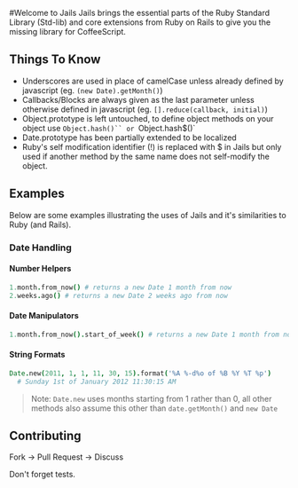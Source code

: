 #Welcome to Jails
Jails brings the essential parts of the Ruby Standard Library (Std-lib) and core extensions from Ruby on Rails to give you the missing library for CoffeeScript.

## Things To Know

  * Underscores are used in place of camelCase unless already defined by javascript (eg. `(new Date).getMonth()`)
  * Callbacks/Blocks are always given as the last parameter unless otherwise defined in javascript (eg. `[].reduce(callback, initial)`)
  * Object.prototype is left untouched, to define object methods on your object use `Object.hash()`` or `Object.hash$()`
  * Date.prototype has been partially extended to be localized
  * Ruby's self modification identifier (!) is replaced with $ in Jails but only used if another method by the same name does not self-modify the object.

## Examples
Below are some examples illustrating the uses of Jails and it's similarities to Ruby (and Rails).

### Date Handling

#### Number Helpers
```coffeescript
1.month.from_now() # returns a new Date 1 month from now
2.weeks.ago() # returns a new Date 2 weeks ago from now
```

#### Date Manipulators
```coffeescript
1.month.from_now().start_of_week() # returns a new Date 1 month from now on the monday at 00:00 of that week
```

#### String Formats
```coffeescript
Date.new(2011, 1, 1, 11, 30, 15).format('%A %-d%o of %B %Y %T %p')
  # Sunday 1st of January 2012 11:30:15 AM
```
> Note: `Date.new` uses months starting from 1 rather than 0, all other methods also assume this other than `date.getMonth()` and `new Date`

## Contributing

Fork -> Pull Request -> Discuss

Don't forget tests.